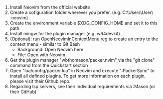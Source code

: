 1. Install Neovim from the official website
2. Create a cofiguration folder wherever you prefer. (e.g. C:\Users\User\ .neovim)
3. Create the environment variable $XDG_CONFIG_HOME and set it to this path
4. Install mingw for the plugin manager (e.g. w64devkit)
5. (Optional): run OpenNeovimInContextMenu.reg to create an entry to the context menu - similar to Git Bash
    - Background: Open Neovim here
    - File: Open with Neovim
6. Get the plugin manager "wbthomason/packer.nvim" via the "git clone" command from the Quickstart section
7. Open "lua/config/packer.lua" in Neovim and execute ":PackerSync" to install all defined plugins. To get more information on each plugin, please visit their Github repo.
8. Regarding lsp servers, see their individual requirements via :Mason (or their GitHub)
